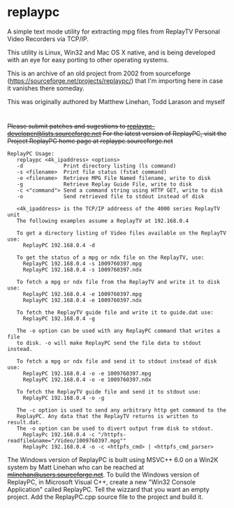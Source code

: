 # replaypc
A simple text mode utility for extracting mpg files from ReplayTV Personal Video Recorders via TCP/IP.

This utility is Linux, Win32 and Mac OS X native, and is being developed with an eye for easy porting to other operating systems.

This is an archive of an old project from 2002 from sourceforge (https://sourceforge.net/projects/replaypc/) that I'm importing here in case it vanishes there someday.

This was originally authored by Matthew Linehan, Todd Larason and myself

#

~~Please submit patches and sugestions to replaypc-developer@lists.sourceforge.net For the latest version of ReplayPC, visit the Project ReplayPC home page at replaypc.sourceforge.net~~

```
ReplayPC Usage:
   replaypc <4k_ipaddress> <options>
   -d             Print directory listing (ls command)
   -s <filename>  Print file status (fstat command)
   -e <filename>  Retrieve MPG File Named filename, write to disk
   -g             Retrieve Replay Guide File, write to disk
   -c <"command"> Send a command string using HTTP GET, write to disk
   -o             Send retrieved file to stdout instead of disk

   <4k_ipaddress> is the TCP/IP addreess of the 4000 series ReplayTV unit
   The following examples assume a ReplayTV at 192.168.0.4

   To get a directory listing of Video files available on the ReplayTV use:
     ReplayPC 192.168.0.4 -d

   To get the status of a mpg or ndx file on the ReplayTV, use:
     ReplayPC 192.168.0.4 -s 1009760397.mpg
     ReplayPC 192.168.0.4 -s 1009760397.ndx

   To fetch a mpg or ndx file from the ReplayTV and write it to disk use:
     ReplayPC 192.168.0.4 -e 1009760397.mpg
     ReplayPC 192.168.0.4 -e 1009760397.ndx

   To fetch the ReplayTV guide file and write it to guide.dat use:
     ReplayPC 192.168.0.4 -g
    
   The -o option can be used with any ReplayPC command that writes a file
   to disk. -o will make ReplayPC send the file data to stdout instead.

   To fetch a mpg or ndx file and send it to stdout instead of disk use:
     ReplayPC 192.168.0.4 -o -e 1009760397.mpg
     ReplayPC 192.168.0.4 -o -e 1009760397.ndx

   To fetch the ReplayTV guide file and send it to stdout use:
     ReplayPC 192.168.0.4 -o -g

   The -c option is used to send any arbitrary http get command to the
   ReplayPC. Any data that the ReplayTV returns is written to result.dat.
   The -o option can be used to divert output from disk to stdout.
     ReplayPc 192.168.0.4 -c "/httpfs-readfile&name="/Video/1009760397.mpg""	
     ReplayPc 192.168.0.4 -o -c <httpfs_cmd> | <httpfs_cmd_parser>	
```


The Windows version of ReplayPC is built using MSVC++ 6.0 on a Win2K system by Matt Linehan who can be reached at ~~mlinehan@users.sourceforge.net~~. To build the Windows version of ReplayPC, in Microsoft Visual C++, create a new "Win32 Console Application" called ReplayPC. Tell the wizzard that you want an empty project. Add the ReplayPC.cpp source file to the project and build it.

